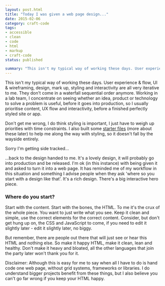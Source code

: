 ```yaml
---
layout: post.html
title: "Today I was given a web page design..."
date: 2015-02-06
category: craft-code
tags:
- accessible
- clean
- code
- html
- markup
- craft-code
status: published

summary: "This isn't my typical way of working these days. User experience & flow, UI & wireframing, design, mark up, styling and interactivity are all very iterative to me..."
---
```


This isn't my typical way of working these days. User experience & flow, UI & wireframing, design, mark up, styling and interactivity are all very iterative to me. They don't come in a waterfall sequential order anymore. Working in a lab team, I concentrate on seeing whether an idea, product or technology to solve a problem is useful, before it goes into production, so I usually prioritise content, UX flow and interactivity, before a finished perfectly styled site or app.

Don't get me wrong, I do think styling is important, I just have to weigh up priorities with time constraints. I also built some <a href="http://white-paper.herokuapp.com/" rel="external">starter files</a> (more about these later) to help me along the way with styling, so it doesn't fall by the wayside entirely.

Sorry I'm getting side tracked...

...back to the design handed to me. It's a lovely design, it will probably go into production and be released. I'm ok (in this instance) with being given it and asked to turn it into a web page. It has reminded me of my workflow in this situation and something I advise people when they ask 'where so you start with a design like that'. It's a rich design. There's a big interactive hero piece.

<h3>Where do you start?</h3>

Start with the content. Start with the bones, the HTML. To me it's the crux of the whole piece. You want to just write what you see. Keep it clean and simple, use the correct elements for the correct content. Consider, but don't get hung up on, the CSS and JavaScript to come, if you need to edit it slightly later - edit it slightly later, no biggy.

<p data-pullquote-top="So make it happy HTML, make it clean, lean and healthy.">But remember, there are people out there that will just see or hear this HTML and nothing else. So make it happy HTML, make it clean, lean and healthy. Don't make it heavy and bloated, all the other languages that join the party later won't thank you for it.</p>

Disclaimer: Although this is easy for me to say when all I have to do is hand code one web page, without grid systems, frameworks or libraries. I do understand bigger projects benefit from these things, but I also believe you can't go far wrong if you keep your HTML happy.
